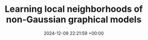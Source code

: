 ---
layout: post
title:  "Learning local neighborhoods of non-Gaussian graphical models"
date:   2024-12-09 22:21:59 +00:00
image: /images/NG_graphical_model10.png #TODO Change!
categories: research
# author: "Sarah Liaw"
# authors: "<strong>Sarah Liaw</strong>"
venue: "Accepted at AAAI'25 (Main technical track)"
# arxiv: https://arxiv.org/abs/2308.14737
# code: https://github.com/leonidk/fmb-plus
# website: https://leonidk.github.io/fmb-plus
---